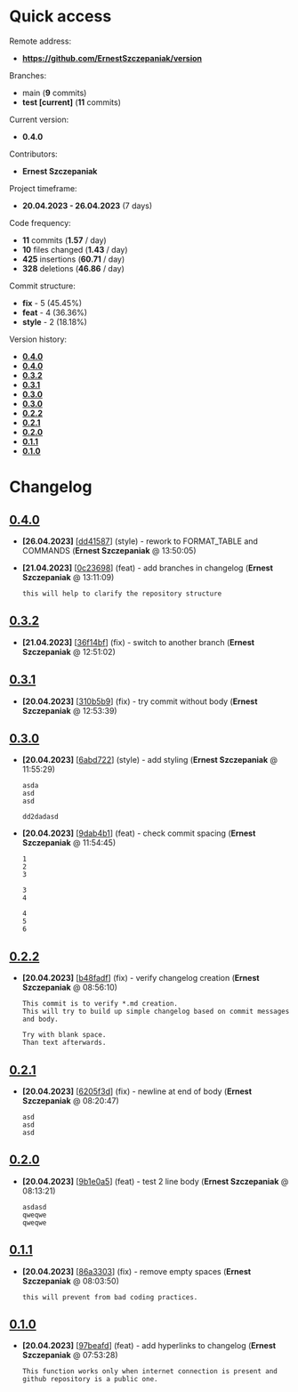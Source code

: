 # Quick access
Remote address:
* **https://github.com/ErnestSzczepaniak/version**

Branches:
* main (**9** commits)
* **test [current]** (**11** commits)

Current version:
* **0.4.0**

Contributors:
* **Ernest Szczepaniak**

Project timeframe:
* **20.04.2023 - 26.04.2023** (7 days)

Code frequency:
* **11** commits (**1.57** / day)
* **10** files changed (**1.43** / day)
* **425** insertions (**60.71** / day)
* **328** deletions (**46.86** / day)

Commit structure:
* **fix** - 5 (45.45%)
* **feat** - 4 (36.36%)
* **style** - 2 (18.18%)

Version history:
* [**0.4.0**](#040)
* [**0.4.0**](#040)
* [**0.3.2**](#032)
* [**0.3.1**](#031)
* [**0.3.0**](#030)
* [**0.3.0**](#030)
* [**0.2.2**](#022)
* [**0.2.1**](#021)
* [**0.2.0**](#020)
* [**0.1.1**](#011)
* [**0.1.0**](#010)

# Changelog
## **[0.4.0](https://github.com/ErnestSzczepaniak/version/tree/dd41587)**
* **[26.04.2023]** [[dd41587](https://github.com/ErnestSzczepaniak/version/commit/dd41587)] (style) - rework to FORMAT_TABLE and COMMANDS (**Ernest Szczepaniak** @ 13:50:05)
* **[21.04.2023]** [[0c23698](https://github.com/ErnestSzczepaniak/version/commit/0c23698)] (feat) - add branches in changelog (**Ernest Szczepaniak** @ 13:11:09)

   ```
   this will help to clarify the repository structure
   ```

## **[0.3.2](https://github.com/ErnestSzczepaniak/version/tree/36f14bf)**
* **[21.04.2023]** [[36f14bf](https://github.com/ErnestSzczepaniak/version/commit/36f14bf)] (fix) - switch to another branch (**Ernest Szczepaniak** @ 12:51:02)
## **[0.3.1](https://github.com/ErnestSzczepaniak/version/tree/310b5b9)**
* **[20.04.2023]** [[310b5b9](https://github.com/ErnestSzczepaniak/version/commit/310b5b9)] (fix) - try commit without body (**Ernest Szczepaniak** @ 12:53:39)
## **[0.3.0](https://github.com/ErnestSzczepaniak/version/tree/6abd722)**
* **[20.04.2023]** [[6abd722](https://github.com/ErnestSzczepaniak/version/commit/6abd722)] (style) - add styling (**Ernest Szczepaniak** @ 11:55:29)

   ```
   asda
   asd
   asd
   
   dd2dadasd
   ```

* **[20.04.2023]** [[9dab4b1](https://github.com/ErnestSzczepaniak/version/commit/9dab4b1)] (feat) - check commit spacing (**Ernest Szczepaniak** @ 11:54:45)

   ```
   1
   2
   3
   
   3
   4
   
   4
   5
   6
   ```

## **[0.2.2](https://github.com/ErnestSzczepaniak/version/tree/b48fadf)**
* **[20.04.2023]** [[b48fadf](https://github.com/ErnestSzczepaniak/version/commit/b48fadf)] (fix) - verify changelog creation (**Ernest Szczepaniak** @ 08:56:10)

   ```
   This commit is to verify *.md creation.
   This will try to build up simple changelog based on commit messages and body.
   
   Try with blank space.
   Than text afterwards.
   ```

## **[0.2.1](https://github.com/ErnestSzczepaniak/version/tree/6205f3d)**
* **[20.04.2023]** [[6205f3d](https://github.com/ErnestSzczepaniak/version/commit/6205f3d)] (fix) - newline at end of body (**Ernest Szczepaniak** @ 08:20:47)

   ```
   asd
   asd
   asd
   ```

## **[0.2.0](https://github.com/ErnestSzczepaniak/version/tree/9b1e0a5)**
* **[20.04.2023]** [[9b1e0a5](https://github.com/ErnestSzczepaniak/version/commit/9b1e0a5)] (feat) - test 2 line body (**Ernest Szczepaniak** @ 08:13:21)

   ```
   asdasd
   qweqwe
   qweqwe
   ```

## **[0.1.1](https://github.com/ErnestSzczepaniak/version/tree/86a3303)**
* **[20.04.2023]** [[86a3303](https://github.com/ErnestSzczepaniak/version/commit/86a3303)] (fix) - remove empty spaces (**Ernest Szczepaniak** @ 08:03:50)

   ```
   this will prevent from bad coding practices.
   ```

## **[0.1.0](https://github.com/ErnestSzczepaniak/version/tree/97beafd)**
* **[20.04.2023]** [[97beafd](https://github.com/ErnestSzczepaniak/version/commit/97beafd)] (feat) - add hyperlinks to changelog (**Ernest Szczepaniak** @ 07:53:28)

   ```
   This function works only when internet connection is present and github repository is a public one.
   ```

